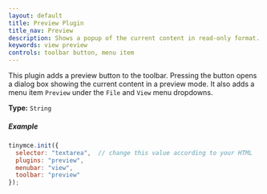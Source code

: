 ```yaml
---
layout: default
title: Preview Plugin
title_nav: Preview
description: Shows a popup of the current content in read-only format.
keywords: view preview 
controls: toolbar button, menu item
---
```


This plugin adds a preview button to the toolbar. Pressing the button opens a dialog box showing the current content in a preview mode. It also adds a menu item `Preview` under the `File` and `View` menu dropdowns.

**Type:** `String`

##### Example

```js
tinymce.init({
  selector: "textarea",  // change this value according to your HTML
  plugins: "preview",
  menubar: "view",
  toolbar: "preview"
});
```

